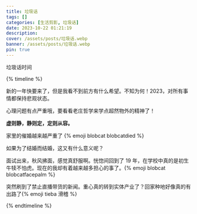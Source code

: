 ```yaml
---
title: 垃圾话
tags: []
categories: [生活剪影, 垃圾话]
date: 2023-10-22 01:21:19
description:
cover: /assets/posts/垃圾话.webp
banner: /assets/posts/垃圾话.webp
pin: true
---
```


垃圾话时间

<!-- more -->

{% timeline %}

<!-- node 2023 年 12 月 31 日 20:41 -->

新的一年快要来了，但是我看不到前方有什么希望。不知为何！2023，对所有事情都保持悲观状态。

<!-- node 2023 年 11 月 25 日 14:26 -->

心理问题有点严重哦，要看看老庄哲学来学点超然物外的精神了！

<b>虚则静，静则定，定则从容。</b>

<!-- node 2023 年 11 月 19 日 20:25 -->

家里的催婚越来越严重了 {% emoji blobcat blobcatdied %}

如果为了结婚而结婚，这又有什么意义呢？

<!-- node 2023 年 10 月 24 日 19:33 -->

面试出来，秋风拂面，感觉真舒服啊。恍惚间回到了 19 年，在学校中真的是初生牛犊不怕虎。现在的我却有着越来越多担心的事了。{% emoji blobcat blobcatfacepalm
%}

<!-- node 2023 年 10 月 22 日 01:24 -->

突然刷到了禁止直播带货的新闻。重心真的转到实体产业了？回家种地好像真的有出路了{% emoji tieba 滑稽 %}

{% endtimeline %}
